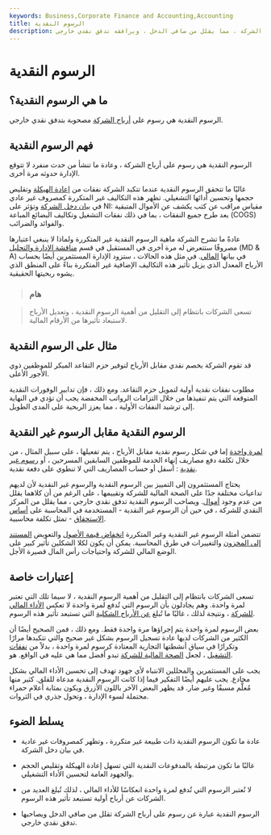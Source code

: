 ```yaml
---
keywords: Business,Corporate Finance and Accounting,Accounting
title: الرسوم النقدية
description: الرسوم النقدية هي رسوم على أرباح الشركة ، مما يقلل من صافي الدخل ، ويرافقه تدفق نقدي خارجي.
---
```


# الرسوم النقدية
## ما هي الرسوم النقدية؟

الرسوم النقدية هي رسوم على [أرباح الشركة](/earnings) مصحوبة بتدفق نقدي خارجي.

## فهم الرسوم النقدية

الرسوم النقدية هي رسوم على أرباح الشركة ، وعادة ما تنشأ من حدث منفرد لا تتوقع الإدارة حدوثه مرة أخرى.

غالبًا ما تتحقق الرسوم النقدية عندما تتكبد الشركة نفقات من [إعادة الهيكلة](/restructuring) وتقليص حجمها وتحسين أدائها التشغيلي. تظهر هذه التكاليف غير المتكررة كمصروف غير عادي في [بيان دخل الشركة](/incomestatement) وتؤثر على NI: مقياس مراقب عن كثب يكشف عن الأموال المتبقية بعد طرح جميع النفقات ، بما في ذلك نفقات التشغيل وتكاليف البضائع المباعة (COGS) والفوائد والضرائب.

عادةً ما تشرح الشركة ماهية الرسوم النقدية غير المتكررة ولماذا لا ينبغي اعتبارها مصروفًا ستتعرض له مرة أخرى في المستقبل في قسم [مناقشة الإدارة والتحليل](/mdanalysis) (MD & A) في بيانها [المالي](/financial-statements). في مثل هذه الحالات ، ستزود الإدارة المستثمرين أيضًا بحساب الأرباح المعدل الذي يزيل تأثير هذه التكاليف الإضافية غير المتكررة بناءً على المنطق الذي يشوه ربحيتها الحقيقية.

> ### هام

> تسعى الشركات بانتظام إلى التقليل من أهمية الرسوم النقدية ، وتعديل الأرباح لاستبعاد تأثيرها من الأرقام المالية.

>

## مثال على الرسوم النقدية

قد تقوم الشركة بخصم نقدي مقابل الأرباح لتوفير حزم التقاعد المبكر للموظفين ذوي الأجور الأعلى.

مطلوب نفقات نقدية أولية لتمويل حزم التقاعد. ومع ذلك ، فإن تدابير الوفورات النقدية المتوقعة التي يتم تنفيذها من خلال التزامات الرواتب المخفضة يجب أن تؤدي في النهاية إلى ترشيد النفقات الأولية ، مما يعزز الربحية على المدى الطويل.

## الرسوم النقدية مقابل الرسوم غير النقدية

[لمرة واحدة](/one-time-charge) إما في شكل رسوم نقدية مقابل الأرباح ، يتم تفعيلها ، على سبيل المثال ، من خلال تكلفة دفع مصاريف إنهاء الخدمة للموظفين السابقين المسرحين ، أو [رسوم غير نقدية](/noncashcharge) : أسفل أو حساب المصاريف التي لا تنطوي على دفعة نقدية.

يحتاج المستثمرون إلى التمييز بين الرسوم النقدية والرسوم غير النقدية لأن لديهم تداعيات مختلفة جدًا على الصحة المالية للشركة وتقييمها ، على الرغم من أن كلاهما يقلل من عدم وجود [أموال](/netincome). ويصاحب الرسوم النقدية تدفق نقدي خارجي ، مما يقلل من المركز النقدي للشركة ، في حين أن الرسوم غير النقدية - المستخدمة في المحاسبة على [أساس الاستحقاق](/accrualaccounting) - تمثل تكلفة محاسبية.

تتضمن أمثلة الرسوم غير النقدية وغير المتكررة [انخفاض قيمة الأصول](/impairment) والتعويض [المستند إلى المخزون](/stockcompensation) والتغييرات في طرق المحاسبة. يمكن أن يكون لكلا الشكلين تأثير كبير على الوضع المالي للشركة واحتياجات رأس المال قصيرة الأجل.

## إعتبارات خاصة

تسعى الشركات بانتظام إلى التقليل من أهمية الرسوم النقدية ، لا سيما تلك التي تعتبر لمرة واحدة. وهم يجادلون بأن الرسوم التي تُدفع لمرة واحدة لا تعكس [الأداء المالي للشركة](/financialperformance) ، ونتيجة لذلك ، غالبًا ما تُبلغ [عن الأرباح الشكلية](/proformaearnings) التي تستبعد تأثير هذه الرسوم.

بعض الرسوم لمرة واحدة يتم إجراؤها مرة واحدة فقط. ومع ذلك ، فمن الصحيح أيضًا أن الكثير من الشركات لديها عادة تسجيل الرسوم بشكل غير صحيح والتي تتكبدها مرارًا وتكرارًا في سياق أنشطتها التجارية المعتادة كرسوم لمرة واحدة ، بدلاً من [نفقات التشغيل](/operating_expense) ، لجعل [الصحة المالية للشركة](/financial-health) تبدو أفضل مما هي عليه في الواقع. هو.

يجب على المستثمرين والمحللين الانتباه لأي جهود تهدف إلى تحسين الأداء المالي بشكل مخادع. يجب عليهم أيضًا التفكير فيما إذا كانت الرسوم النقدية مدعاة للقلق. كثير منها مُعلَّم مسبقًا وغير ضار. قد يظهر البعض الآخر باللون الأزرق ويكون بمثابة أعلام حمراء محتملة لسوء الإدارة ، وتحول جذري في الثروات.

## يسلط الضوء

- عادة ما تكون الرسوم النقدية ذات طبيعة غير متكررة ، وتظهر كمصروفات غير عادية في بيان دخل الشركة.

- غالبًا ما تكون مرتبطة بالمدفوعات النقدية التي تسهل إعادة الهيكلة وتقليص الحجم والجهود العامة لتحسين الأداء التشغيلي.

- لا تُعتبر الرسوم التي تُدفع لمرة واحدة انعكاسًا للأداء المالي ، لذلك تُبلغ العديد من الشركات عن أرباح أولية تستبعد تأثير هذه الرسوم.

- الرسوم النقدية عبارة عن رسوم على أرباح الشركة تقلل من صافي الدخل ويصاحبها تدفق نقدي خارجي.

